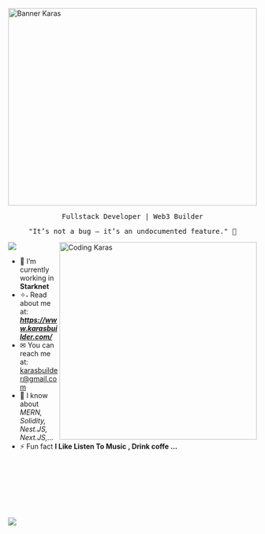 
<picture>
<img align="center" src="assets/banner.png" alt="Banner Karas" height="400px" width="100%" />
</picture>

<p align="center">
    <samp>
        Fullstack Developer | Web3 Builder
    </samp>
</p>
<p align="center">
    <samp>
        "It’s not a bug – it’s an undocumented feature." 👾️
    </samp>
</p>
<picture>
    <img  align="right" width='400px' alt="Coding Karas" src="assets/gif/giphy.gif" alt="Linked link of Karas"/>
</picture>



<p align="left">
   <img src="https://komarev.com/ghpvc/?username=karasbuilder&style=flat-square&color=f6b846">
</p>


<p align='left'>

- 🌱 I’m currently working in **Starknet**
- ✧˖ Read about me at: ***https://www.karasbuilder.com/***
- ✉ You can reach me at: karasbuilder@gmail.com
- 💬 I know about _MERN, Solidity, Nest.JS, Next.JS,..._
- ⚡ Fun fact **I Like Listen To Music , Drink coffe ...**
</p>



<br />
<br />
<br />
<br />
<br />
<br />
<p align="left" >
      <img  src="https://github-readme-stats-sigma-pink-77.vercel.app/api?username=karasbuilder&show_icons=true&theme=transparent" />
</p> 


